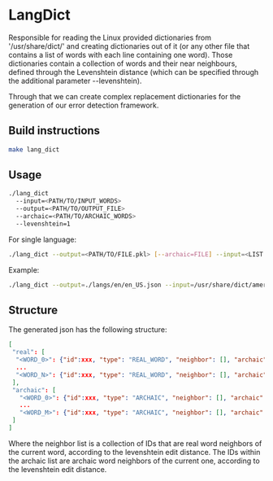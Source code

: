 # LangDict

Responsible for reading the Linux provided dictionaries from '/usr/share/dict/' and creating
dictionaries out of it (or any other file that contains a list of words with each line 
containing one word). Those dictionaries contain a collection of words and their near neighbours,
defined through the Levenshtein distance (which can be specified through the additional parameter
--levenshtein).

Through that we can create complex replacement dictionaries for the generation of our
error detection framework.

## Build instructions

```bash
make lang_dict
```

## Usage

```bash
./lang_dict 
  --input=<PATH/TO/INPUT_WORDS>
  --output=<PATH/TO/OUTPUT_FILE>
  --archaic=<PATH/TO/ARCHAIC_WORDS>
  --levenshtein=1
```

For single language:

```bash
./lang_dict --output=<PATH/TO/FILE.pkl> [--archaic=FILE] --input=<LIST OF FILES>
```

Example:

```bash
./lang_dict --output=./langs/en/en_US.json --input=/usr/share/dict/american-english-insane
```

## Structure

The generated json has the following structure:

```json
[
 "real": [
  "<WORD_0>": {"id":xxx, "type": "REAL_WORD", "neighbor": [], "archaic": []},
  ...
  "<WORD_N>": {"id":xxx, "type": "REAL_WORD", "neighbor": [], "archaic": []}
 ],
 "archaic": [
   "<WORD_0>": {"id":xxx, "type": "ARCHAIC", "neighbor": [], "archaic": []},
   ...
   "<WORD_M>": {"id":xxx, "type": "ARCHAIC", "neighbor": [], "archaic": []},
 ]
]
```

Where the neighbor list is a collection of IDs that are real word neighbors of the current word, according 
to the levenshtein edit distance. The IDs within the archaic list are archaic word neighbors of the current 
one, according to the levenshtein edit distance.

